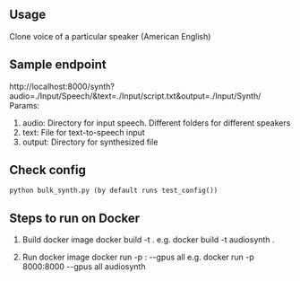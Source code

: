 ## Usage
Clone voice of a particular speaker (American English)

## Sample endpoint
http://localhost:8000/synth?audio=./Input/Speech/&text=./Input/script.txt&output=./Input/Synth/ <br/>
Params:
1. audio: Directory for input speech. Different folders for different speakers
2. text: File for text-to-speech input
3. output: Directory for synthesized file

## Check config
```
python bulk_synth.py (by default runs test_config())
``` 

## Steps to run on Docker
1. Build docker image
docker build -t <reponame> .
e.g. docker build -t audiosynth .

2. Run docker image
docker run -p <port>:<port> --gpus all <reponame>
e.g. docker run -p 8000:8000 --gpus all audiosynth

